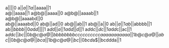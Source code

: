 a||||0
a$||a||1
a$||aaaa||1  
a@||aaaa||1 
a@b@||aaaa||0
a@b@||aaaab||1  
a@b@||aaaabd||0  
ab@||aaaabd||0
ab@||ad||0
ab@||ab||1
ab@||a||0
ab$||a||1
ab$||abbbb||1   
ab$||bbbb||0
a$d$d$||||1
a$d$d$||a||1
a$d$d$||d||1
a$d$d$c||dc||1
a$d$d$c||ac||1
a$d$d$c||bc||0
b@c@a@||bbbbbbbbccccccccccaaaaaaaaaaa||1
b@c@a@||abc||0
b@c@a@||bca||1
b@c@a@||bc||0
bcd$a$||bcddda||1
